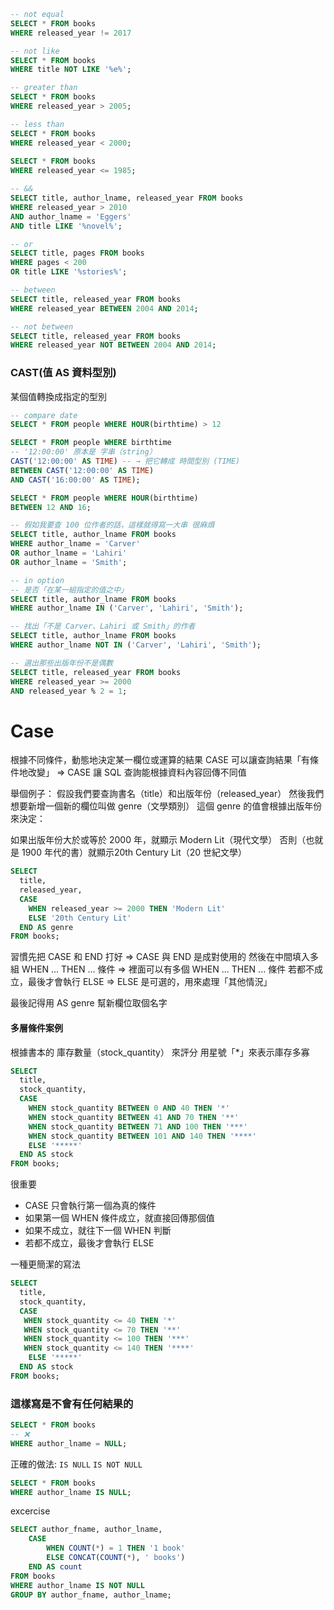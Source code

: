 ```SQL
-- not equal
SELECT * FROM books
WHERE released_year != 2017
```

```SQL
-- not like
SELECT * FROM books
WHERE title NOT LIKE '%e%';
```

```SQL
-- greater than
SELECT * FROM books
WHERE released_year > 2005;

-- less than
SELECT * FROM books
WHERE released_year < 2000;
 
SELECT * FROM books
WHERE released_year <= 1985;
```

```SQL
-- &&
SELECT title, author_lname, released_year FROM books
WHERE released_year > 2010
AND author_lname = 'Eggers'
AND title LIKE '%novel%';

-- or
SELECT title, pages FROM books
WHERE pages < 200 
OR title LIKE '%stories%';

-- between
SELECT title, released_year FROM books
WHERE released_year BETWEEN 2004 AND 2014;

-- not between
SELECT title, released_year FROM books
WHERE released_year NOT BETWEEN 2004 AND 2014;
```

### CAST(值 AS 資料型別)
某個值轉換成指定的型別
```SQL
-- compare date
SELECT * FROM people WHERE HOUR(birthtime) > 12 

SELECT * FROM people WHERE birthtime 
-- '12:00:00' 原本是 字串（string） 
CAST('12:00:00' AS TIME) -- → 把它轉成 時間型別 (TIME)
BETWEEN CAST('12:00:00' AS TIME) 
AND CAST('16:00:00' AS TIME);

SELECT * FROM people WHERE HOUR(birthtime)
BETWEEN 12 AND 16;
```


```SQL
-- 假如我要查 100 位作者的話，這樣就得寫一大串 很麻煩
SELECT title, author_lname FROM books
WHERE author_lname = 'Carver' 
OR author_lname = 'Lahiri'
OR author_lname = 'Smith';

-- in option
-- 是否「在某一組指定的值之中」
SELECT title, author_lname FROM books
WHERE author_lname IN ('Carver', 'Lahiri', 'Smith');

-- 找出「不是 Carver、Lahiri 或 Smith」的作者
SELECT title, author_lname FROM books
WHERE author_lname NOT IN ('Carver', 'Lahiri', 'Smith');
```
```SQL
-- 選出那些出版年份不是偶數
SELECT title, released_year FROM books
WHERE released_year >= 2000 
AND released_year % 2 = 1;
```

# Case

根據不同條件，動態地決定某一欄位或運算的結果
CASE 可以讓查詢結果「有條件地改變」
=> CASE 讓 SQL 查詢能根據資料內容回傳不同值

舉個例子：
假設我們要查詢書名（title）和出版年份（released_year）
然後我們想要新增一個新的欄位叫做 genre（文學類別）
這個 genre 的值會根據出版年份來決定：

如果出版年份大於或等於 2000 年，就顯示 Modern Lit（現代文學）
否則（也就是 1900 年代的書）就顯示20th Century Lit（20 世紀文學）
```SQL
SELECT 
  title,
  released_year,
  CASE
    WHEN released_year >= 2000 THEN 'Modern Lit'
    ELSE '20th Century Lit'
  END AS genre
FROM books;
```

習慣先把 CASE 和 END 打好 => CASE 與 END 是成對使用的
然後在中間填入多組 WHEN ... THEN ... 條件 => 裡面可以有多個 WHEN ... THEN ... 條件
若都不成立，最後才會執行 ELSE => ELSE 是可選的，用來處理「其他情況」

最後記得用 AS genre 幫新欄位取個名字


#### 多層條件案例
根據書本的 庫存數量（stock_quantity） 來評分
用星號「*」來表示庫存多寡

```SQL
SELECT 
  title,
  stock_quantity,
  CASE
    WHEN stock_quantity BETWEEN 0 AND 40 THEN '*'
    WHEN stock_quantity BETWEEN 41 AND 70 THEN '**'
    WHEN stock_quantity BETWEEN 71 AND 100 THEN '***'
    WHEN stock_quantity BETWEEN 101 AND 140 THEN '****'
    ELSE '*****'
  END AS stock
FROM books;
```
很重要
- CASE 只會執行第一個為真的條件
- 如果第一個 WHEN 條件成立，就直接回傳那個值
- 如果不成立，就往下一個 WHEN 判斷
- 若都不成立，最後才會執行 ELSE

一種更簡潔的寫法
```SQL
SELECT 
  title,
  stock_quantity,
  CASE
   WHEN stock_quantity <= 40 THEN '*'
   WHEN stock_quantity <= 70 THEN '**'
   WHEN stock_quantity <= 100 THEN '***'
   WHEN stock_quantity <= 140 THEN '****'
    ELSE '*****'
  END AS stock
FROM books;
```


### 這樣寫是不會有任何結果的 
```SQL
SELECT * FROM books
-- ❌
WHERE author_lname = NULL;
```

正確的做法: 
`IS NULL`
`IS NOT NULL`

```SQL
SELECT * FROM books
WHERE author_lname IS NULL;
```

excercise
```SQL
SELECT author_fname, author_lname,
	CASE
        WHEN COUNT(*) = 1 THEN '1 book'
        ELSE CONCAT(COUNT(*), ' books')
	END AS count
FROM books
WHERE author_lname IS NOT NULL
GROUP BY author_fname, author_lname;
```